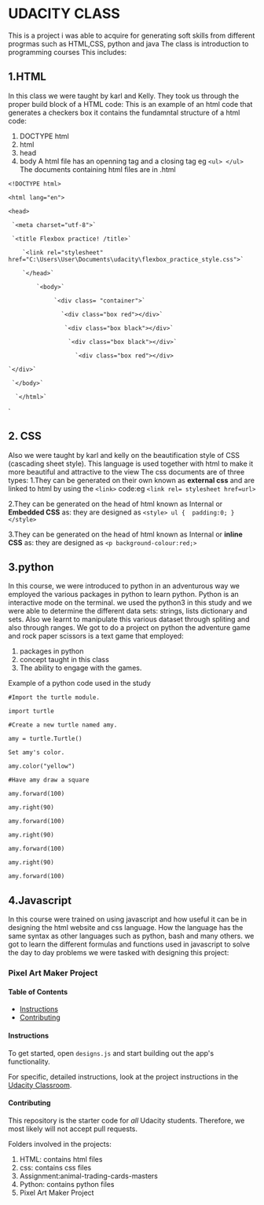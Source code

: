 # UDACITY CLASS 
This is a project i was able to acquire for generating soft skills from different progrmas such as HTML,CSS, python and java 
The class is introduction to programming courses 
This includes:
## 1.HTML 
In this class we were taught by karl and Kelly. They took us through the proper build block of a HTML code:
This is an example of an html code that generates a checkers box it contains the fundamntal structure of a html code:
1. DOCTYPE html
2. html
3. head
4. body
A html file has an openning tag and a closing tag eg `<ul> </ul>`
The documents containing html files are in .html

`<!DOCTYPE html>`

`<html lang="en">`
   
   `<head>`
     
     `<meta charset="utf-8">`
     
     `<title Flexbox practice! /title>`
        
        `<link rel="stylesheet" href="C:\Users\User\Documents\udacity\flexbox_practice_style.css">`
        
        `</head>`
            
            `<body>`
                 
                 `<div class= "container">`
                   
                   `<div class="box red"></div>`
                    
                    `<div class="box black"></div>`
                     
                     `<div class="box black"></div>`
                       
                       `<div class="box red"></div>
    
    `</div>`
     
     `</body>`
      
      `</html>`
`

## 2. CSS
Also we were taught by karl and kelly on the beautification style of CSS (cascading sheet style). This language is used together with html to make it more beautiful
and attractive to the view 
The css documents are of three types:
1.They can be generated on their own known as **external css** and are linked to html by using the `<link>` code:eg 
`<link rel= stylesheet href=url>`

2.They can be generated on the head of html known as Internal or **Embedded CSS** as:
they are designed as 
`<style>
ul { 
     padding:0;
}     
</style>`

3.They can be generated on the head of html known as Internal or **inline CSS** as:
they are designed as 
`<p background-colour:red;>` 

## 3.python
In this course, we were introduced to python in an adventurous way we employed 
the various packages in python to learn python. Python is an interactive mode on the terminal.
we used the python3 in this study and we were able to determine the different data sets: strings, lists
dictionary and sets. Also we learnt to manipulate this various dataset through spliting and also through ranges.
We got to do a project on python the adventure game and rock paper scissors is a text game that employed:
1. packages in python 
2. concept taught in this class
3. The ability to engage with the games.

Example of a python code used in the study

`#Import the turtle module.`

`import turtle`

`#Create a new turtle named amy.`

`amy = turtle.Turtle()`

`Set amy's color.`

`amy.color("yellow")`

`#Have amy draw a square`

`amy.forward(100)`

`amy.right(90)`

`amy.forward(100)`

`amy.right(90)`

`amy.forward(100)`

`amy.right(90)`

`amy.forward(100)`

## 4.Javascript 
In this course were trained on using javascript and how useful it can be in designing the html website and css language. How the language has the same syntax as other languages such as python, bash and many others. we got to learn the different formulas and functions used in javascript to solve the day to day problems 
we were tasked with designing this project:
### Pixel Art Maker Project

#### Table of Contents

* [Instructions](#instructions)
* [Contributing](#contributing)

#### Instructions

To get started, open `designs.js` and start building out the app's functionality.

For specific, detailed instructions, look at the project instructions in the [Udacity Classroom](https://classroom.udacity.com/me).

#### Contributing

This repository is the starter code for _all_ Udacity students. Therefore, we most likely will not accept pull requests.


Folders involved in the projects:
1. HTML: contains html files 
2. css: contains css files
3. Assignment:animal-trading-cards-masters
4. Python: contains python files 
5. Pixel Art Maker Project
